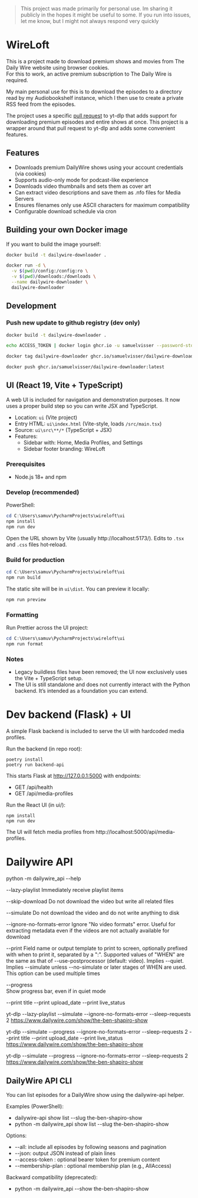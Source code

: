 > This project was made primarily for personal use. Im sharing it publicly in the hopes it might be useful to some. If you run into issues, let me know, but I might not always respond very quickly 

# WireLoft

This is a project made to download premium shows and movies from The Daily Wire website using browser cookies.<br>
For this to work, an active premium subscription to The Daily Wire is required.

My main personal use for this is to download the episodes to a directory read by my Audiobookshelf instance, which I then use to create a private RSS feed from the episodes.

The project uses a specific [pull request](https://github.com/yt-dlp/yt-dlp/pull/9920) to yt-dlp that adds support for downloading premium episodes and entire shows at once. This project is a wrapper around that pull request to yt-dlp and adds some convenient features.

## Features

- Downloads premium DailyWire shows using your account credentials (via cookies)
- Supports audio-only mode for podcast-like experience
- Downloads video thumbnails and sets them as cover art
- Can extract video descriptions and save them as .nfo files for Media Servers
- Ensures filenames only use ASCII characters for maximum compatibility
- Configurable download schedule via cron

## Building your own Docker image
If you want to build the image yourself:

```bash
docker build -t dailywire-downloader .

docker run -d \
  -v $(pwd)/config:/config:ro \
  -v $(pwd)/downloads:/downloads \
  --name dailywire-downloader \
  dailywire-downloader
```

## Development
### Push new update to github registry (dev only)
```bash
docker build -t dailywire-downloader .

echo ACCESS_TOKEN | docker login ghcr.io -u samuelvisser --password-stdin

docker tag dailywire-downloader ghcr.io/samuelvisser/dailywire-downloader:latest

docker push ghcr.io/samuelvisser/dailywire-downloader:latest
```

## UI (React 19, Vite + TypeScript)

A web UI is included for navigation and demonstration purposes. It now uses a proper build step so you can write JSX and TypeScript.

- Location: `ui` (Vite project)
- Entry HTML: `ui\index.html` (Vite-style, loads `/src/main.tsx`)
- Source: `ui\src\**/*` (TypeScript + JSX)
- Features:
  - Sidebar with: Home, Media Profiles, and Settings
  - Sidebar footer branding: WireLoft

### Prerequisites
- Node.js 18+ and npm

### Develop (recommended)
PowerShell:
```powershell
cd C:\Users\samuv\PycharmProjects\wireloft\ui
npm install
npm run dev
```
Open the URL shown by Vite (usually http://localhost:5173/). Edits to `.tsx` and `.css` files hot‑reload.

### Build for production
```powershell
cd C:\Users\samuv\PycharmProjects\wireloft\ui
npm run build
```
The static site will be in `ui\dist`. You can preview it locally:
```powershell
npm run preview
```

### Formatting
Run Prettier across the UI project:
```powershell
cd C:\Users\samuv\PycharmProjects\wireloft\ui
npm run format
```

### Notes
- Legacy buildless files have been removed; the UI now exclusively uses the Vite + TypeScript setup.
- The UI is still standalone and does not currently interact with the Python backend. It’s intended as a foundation you can extend.

# Dev backend (Flask) + UI

A simple Flask backend is included to serve the UI with hardcoded media profiles.

Run the backend (in repo root):

```
poetry install
poetry run backend-api
```

This starts Flask at http://127.0.0.1:5000 with endpoints:
- GET /api/health
- GET /api/media-profiles

Run the React UI (in ui/):

```
npm install
npm run dev
```

The UI will fetch media profiles from http://localhost:5000/api/media-profiles.





# Dailywire API
python -m dailywire_api --help







--lazy-playlist
Immediately receive playlist items

--skip-download
 Do not download the video but write all related files

--simulate
 Do not download the video and do not write anything to disk

--ignore-no-formats-error
Ignore "No video formats" error. Useful for extracting metadata even if the videos are not actually available for download

--print
Field name or output template to print to screen, optionally prefixed with when to print it, separated by a ":". 
Supported values of "WHEN" are the same as that of --use-postprocessor (default: video). 
Implies --quiet. Implies --simulate unless --no-simulate or later stages of WHEN are used. This option can be used multiple times

--progress                      
Show progress bar, even if in quiet mode


--print title
--print upload_date
--print live_status




yt-dlp --lazy-playlist --simulate --ignore-no-formats-error --sleep-requests 2 https://www.dailywire.com/show/the-ben-shapiro-show



yt-dlp --simulate --progress --ignore-no-formats-error --sleep-requests 2 --print title --print upload_date --print live_status https://www.dailywire.com/show/the-ben-shapiro-show



yt-dlp --simulate --progress --ignore-no-formats-error --sleep-requests 2 https://www.dailywire.com/show/the-ben-shapiro-show


## DailyWire API CLI

You can list episodes for a DailyWire show using the dailywire-api helper.

Examples (PowerShell):

- dailywire-api show list --slug the-ben-shapiro-show
- python -m dailywire_api show list --slug the-ben-shapiro-show

Options:
- --all: include all episodes by following seasons and pagination
- --json: output JSON instead of plain lines
- --access-token <JWT>: optional bearer token for premium content
- --membership-plan <PLAN>: optional membership plan (e.g., AllAccess)

Backward compatibility (deprecated):
- python -m dailywire_api --show the-ben-shapiro-show
